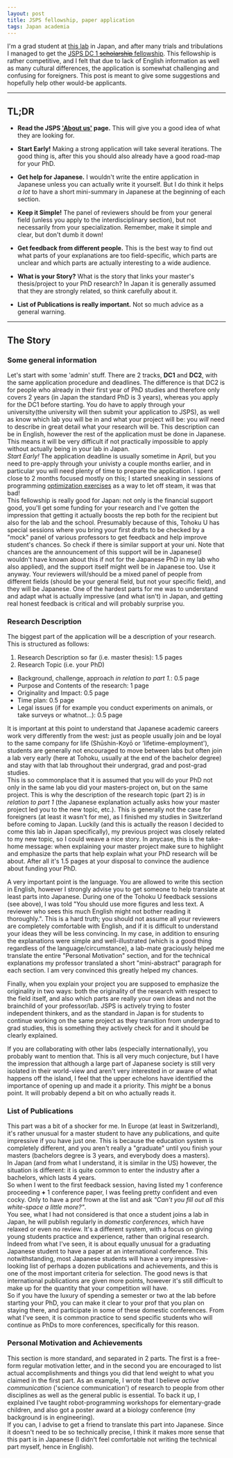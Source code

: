 ```yaml
---
layout: post
title: JSPS fellowship, paper application
tags: Japan academia
---
```


I'm a grad student at [this lab](http://www.cmplx.riec.tohoku.ac.jp/) in Japan, and after many trials and tribulations I managed to get the [JSPS DC 1 <del>scholarship</del> fellowship](http://www.jsps.go.jp/english/e-pd/index.html). This fellowship is rather competitive, and I felt that due to lack of English information as well as many cultural differences, the application is somewhat challenging and confusing for foreigners. This post is meant to give some suggestions and hopefully help other would-be applicants.

----

## TL;DR

* **Read the JSPS ['About us'](http://www.jsps.go.jp/english/aboutus/index.html) page.** This will give you a good idea of what they are looking for.

* **Start Early!** Making a strong application will take several iterations. The good thing is, after this you should also already have a good road-map for your PhD.

* **Get help for Japanese.** I wouldn't write the entire application in Japanese unless you can actually write it yourself. But I do think it helps _a lot_ to have a short mini-summary in Japanese at the beginning of each section.

* **Keep it Simple!** The panel of reviewers should be from your general field (unless you apply to the interdisciplinary section), but not necessarily from your specialization. Remember, make it simple and clear, but don't dumb it down!

* **Get feedback from different people.** This is the best way to find out what parts of your explanations are too field-specific, which parts are unclear and which parts are actually interesting to a wide audience.

* **What is your Story?** What is the story that links your master's thesis/project to your PhD research? In Japan it is generally assumed that they are strongly related, so think carefully about it.

* **List of Publications is really important.** Not so much advice as a general warning.

----

## The Story

### Some general information

Let's start with some 'admin' stuff. There are 2 tracks, **DC1** and **DC2**, with the same application procedure and deadlines. The difference is that DC2 is for people who already in their first year of PhD studies and therefore only covers 2 years (in Japan the standard PhD is 3 years), whereas you apply for the DC1 before starting. You do have to apply through your university(the university will then submit your application to JSPS), as well as know which lab you will be in and what your project will be: you _will_ need to describe in great detail what your research will be. This description can be in English, however the rest of the application must be done in Japanese. This means it will be very difficult if not practically impossible to apply without actually being in your lab in Japan.  
_Start Early!_ The application deadline is usually sometime in April, but you need to pre-apply through your univisty a couple months earlier, and in particular you will need plenty of time to prepare the application. I spent close to 2 months focused mostly on this; I started sneaking in sessions of programming [optimization exercises](https://www.coursera.org/course/optimization) as a way to let off steam, it was that bad!  
This fellowship is really good for Japan: not only is the financial support good, you'll get some funding for your research and I've gotten the impression that getting it actually boosts the rep both for the recipient but also for the lab and the school. Presumably because of this, Tohoku U has special sessions where you bring your first drafts to be checked by a "mock" panel of various professors to get feedback and help improve student's chances. So check if there is similar support at your uni. Note that chances are the announcement of this support will be in Japanese(I wouldn't have known about this if not for the Japanese PhD in my lab who also applied), and the support itself might well be in Japanese too. Use it anyway. Your reviewers will/should be a mixed panel of people from different fields (should be your general field, but not your specific field), and they will be Japanese. One of the hardest parts for me was to understand and adapt what is actually impressive (and what isn't) in Japan, and getting real honest feedback is critical and will probably surprise you.  
<!--  The best feedback I got from this session was "You should use more figures. If a [Japanese] reviewer gets sees so much English he might bother to read it. Maybe you can get someone to help translate it into Japanese?" Honest feedback which prompted me to get parts of short "subtitles" describing  -->

### Research Description
The biggest part of the application will be a description of your research. This is structured as follows:

1. Research Description so far (i.e. master thesis): 1.5 pages
2. Research Topic (i.e. your PhD)
  * Background, challenge, approach _in relation to part 1._: 0.5 page
  * Purpose and Contents of the research: 1 page
  * Originality and Impact: 0.5 page
  * Time plan: 0.5 page
  * Legal issues (if for example you conduct experiments on animals, or take surveys or whatnot...): 0.5 page

It is important at this point to understand that Japanese academic careers work very differently from the west: just as people usually join and be loyal to the same company for life (Shūshin-Koyō or 'lifetime-employment'), students are generally not encouraged to move between labs but often join a lab very early (here at Tohoku, usually at the end of the bachelor degree) and stay with that lab throughout their undergrad, grad and post-grad studies.  
This is so commonplace that it is assumed that you will do your PhD not only in the same lab you did your masters-project on, but on the same project. This is why the description of the research topic (part 2) is _in relation to part 1_ (the Japanese explanation actually asks how your master project led you to the new topic, etc.). This is generally not the case for foreigners (at least it wasn't for me), as I finished my studies in Switzerland before coming to Japan. Luckily (and this is actually the reason I decided to come this lab in Japan specifically), my previous project was closely related to my new topic, so I could weave a nice story. In anycase, this is the take-home message: when explaining your master project make sure to highlight and emphasize the parts that help explain what your PhD research will be about. After all it's 1.5 pages at your disposal to convince the audience about funding your PhD.  

A very important point is the language. You are allowed to write this section in English, however I strongly advise you to get someone to help translate at least parts into Japanese. During one of the Tohoku U feedback sessions (see above), I was told "You should use more figures and less text. A reviewer who sees this much English might not bother reading it thoroughly.". This is a hard truth; you should not assume all your reviewers are completely comfortable with English, and if it is difficult to understand your ideas they will be less convincing. In my case, in addition to ensuring the explanations were simple and well-illustrated (which is a good thing regardless of the language/circumstance), a lab-mate graciously helped me translate the entire "Personal Motivation" section, and for the technical explanations my professor translated a short "mini-abstract" paragraph for each section. I am very convinced this greatly helped my chances.

Finally, when you explain your project you are supposed to emphasize the originality in two ways: both the originality of the research with respect to the field itself, and also which parts are really your own ideas and not the brainchild of your professor/lab. JSPS is actively trying to foster independent thinkers, and as the standard in Japan is for students to continue working on the same project as they transition from undergrad to grad studies, this is something they actively check for and it should be clearly explained.  

If you are collaborating with other labs (especially internationally), you probably want to mention that. This is all very much conjecture, but I have the impression that although a large part of Japanese society is still very isolated in their world-view and aren't very interested in or aware of what happens off the island, I feel that the upper echelons have identified the importance of opening up and made it a priority. This _might_ be a bonus point. It will probably depend a bit on who actually reads it.

### List of Publications
This part was a bit of a shocker for me. In Europe (at least in Switzerland), it's rather unusual for a master student to have any publications, and quite impressive if you have just one. This is because the education system is completely different, and you aren't really a "graduate" until you finish your masters (bachelors degree is 3 years, and everybody does a masters).  
In Japan (and from what I understand, it is similar in the US) however, the situation is different: it is quite common to enter the industry after a bachelors, which lasts 4 years.  
So when I went to the first feedback session, having listed my 1 conference proceeding **+** 1 conference paper, I was feeling pretty confident and even cocky. Only to have a prof frown at the list and ask _"Can't you fill out all this white-space a little more?"_.  
You see, what I had not considered is that once a student joins a lab in Japan, he will publish regularly in _domestic conferences_, which have relaxed or even no review. It's a different system, with a focus on giving young students practice and experience, rather than original research. Indeed from what I've seen, it is about equally unusual for a graduating Japanese student to have a paper at an international conference. This notwithstanding, most Japanese students will have a very impressive-looking list of perhaps a dozen publications and achievements, and this is one of the most important criteria for selection. The good news is that international publications are given more points, however it's still difficult to make up for the quantity that your competition will have.  
So if you have the luxury of spending a semester or two at the lab before starting your PhD, you can make it clear to your prof that you plan on staying there, and participate in some of these domestic conferences. From what I've seen, it is common practice to send specific students who will continue as PhDs to more conferences, specifically for this reason.  

### Personal Motivation and Achievements
This section is more standard, and separated in 2 parts. The first is a free-form regular motivation letter, and in the second you are encouraged to list actual accomplishments and things you did that lend weight to what you claimed in the first part. As an example, I wrote that I believe _active communication_ ('science communication') of research to people from other disciplines as well as the general public is essential. To back it up, I explained I've taught robot-programming workshops for elementary-grade children, and also got a poster award at a biology conference (my background is in engineering).  
If you can, I advise to get a friend to translate this part into Japanese. Since it doesn't need to be so technically precise, I think it makes more sense that this part is in Japanese (I didn't feel comfortable not writing the technical part myself, hence in English).  